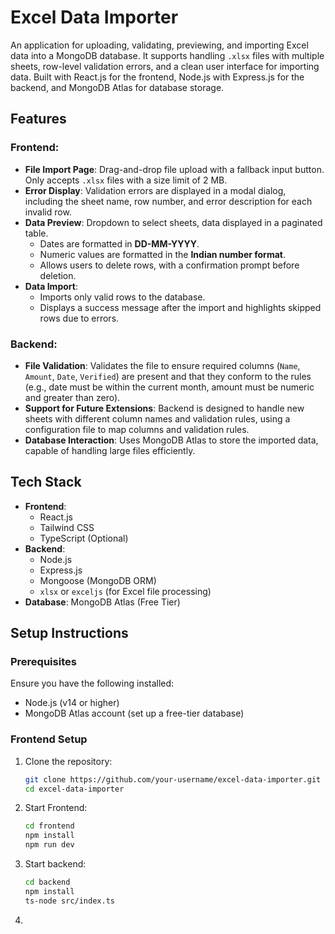 # Excel Data Importer

An application for uploading, validating, previewing, and importing Excel data into a MongoDB database. It supports handling `.xlsx` files with multiple sheets, row-level validation errors, and a clean user interface for importing data. Built with React.js for the frontend, Node.js with Express.js for the backend, and MongoDB Atlas for database storage.

## Features

### Frontend:

- **File Import Page**: Drag-and-drop file upload with a fallback input button. Only accepts `.xlsx` files with a size limit of 2 MB.
- **Error Display**: Validation errors are displayed in a modal dialog, including the sheet name, row number, and error description for each invalid row.
- **Data Preview**: Dropdown to select sheets, data displayed in a paginated table.
  - Dates are formatted in **DD-MM-YYYY**.
  - Numeric values are formatted in the **Indian number format**.
  - Allows users to delete rows, with a confirmation prompt before deletion.
- **Data Import**:
  - Imports only valid rows to the database.
  - Displays a success message after the import and highlights skipped rows due to errors.

### Backend:

- **File Validation**: Validates the file to ensure required columns (`Name`, `Amount`, `Date`, `Verified`) are present and that they conform to the rules (e.g., date must be within the current month, amount must be numeric and greater than zero).
- **Support for Future Extensions**: Backend is designed to handle new sheets with different column names and validation rules, using a configuration file to map columns and validation rules.
- **Database Interaction**: Uses MongoDB Atlas to store the imported data, capable of handling large files efficiently.

## Tech Stack

- **Frontend**:
  - React.js
  - Tailwind CSS
  - TypeScript (Optional)
- **Backend**:
  - Node.js
  - Express.js
  - Mongoose (MongoDB ORM)
  - `xlsx` or `exceljs` (for Excel file processing)
- **Database**: MongoDB Atlas (Free Tier)

## Setup Instructions

### Prerequisites

Ensure you have the following installed:

- Node.js (v14 or higher)
- MongoDB Atlas account (set up a free-tier database)

### Frontend Setup

1. Clone the repository:

   ```bash
   git clone https://github.com/your-username/excel-data-importer.git
   cd excel-data-importer

   ```

2. Start Frontend:

   ```bash
   cd frontend
   npm install
   npm run dev

   ```

3. Start backend:

   ```bash
   cd backend
   npm install
   ts-node src/index.ts

   ```

4.
